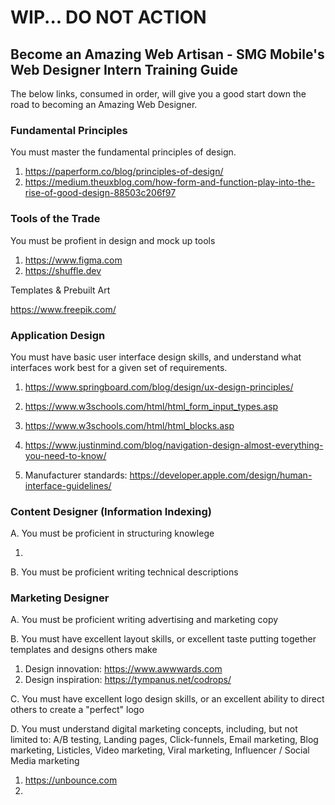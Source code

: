 # WIP... DO NOT ACTION

## Become an Amazing Web Artisan - SMG Mobile's Web Designer Intern Training Guide

The below links, consumed in order, will give you a good start down the road to becoming an Amazing Web Designer.

### Fundamental Principles

You must master the fundamental principles of design.

1) https://paperform.co/blog/principles-of-design/
2) https://medium.theuxblog.com/how-form-and-function-play-into-the-rise-of-good-design-88503c206f97


### Tools of the Trade

You must be profient in design and mock up tools

1) https://www.figma.com
2) https://shuffle.dev

Templates & Prebuilt Art

https://www.freepik.com/



### Application Design

You must have basic user interface design skills, and understand what interfaces work best for a given set of requirements.

1) https://www.springboard.com/blog/design/ux-design-principles/


1) https://www.w3schools.com/html/html_form_input_types.asp
2) https://www.w3schools.com/html/html_blocks.asp
3) https://www.justinmind.com/blog/navigation-design-almost-everything-you-need-to-know/
4) Manufacturer standards: https://developer.apple.com/design/human-interface-guidelines/

### Content Designer (Information Indexing)

A.  You must be proficient in structuring knowlege 

1)

B. You must be proficient writing technical descriptions

### Marketing Designer

A. You must be proficient writing advertising and marketing copy

B. You must have excellent layout skills, or excellent taste putting together templates and designs others make

1) Design innovation: https://www.awwwards.com
2) Design inspiration: https://tympanus.net/codrops/


C. You must have excellent logo design skills, or an excellent ability to direct others to create a "perfect" logo

D. You must understand digital marketing concepts, including, but not limited to:
A/B testing, Landing pages, Click-funnels, Email marketing, Blog marketing, Listicles, Video marketing, Viral marketing, Influencer / Social Media marketing

1) https://unbounce.com
2) 
